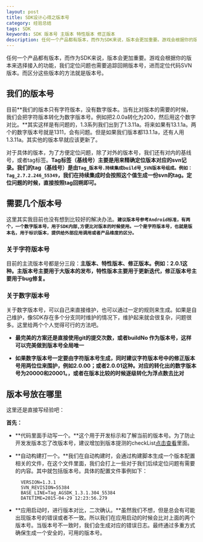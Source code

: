 ```yaml
---
layout: post
title: SDK设计心得之版本号
category: 经验总结
tags: SDK
keywords: SDK 版本号 主版本 特性版本 修正版本
description: 任何一个产品都有版本，而作为SDK来说，版本会更加重要。游戏会根据你的版本来选择接入的功能，我们定位问题也需要追踪回朔版本号，进而定位代码SVN版本。而区分这些版本的方法就是版本号。
---
```


任何一个产品都有版本，而作为SDK来说，版本会更加重要。游戏会根据你的版本来选择接入的功能，我们定位问题也需要追踪回朔版本号，进而定位代码SVN版本。而区分这些版本的方法就是版本号。


## 我们的版本号

目前**我们的版本只有字符版本，没有数字版本。当有比对版本的需要的时候，我们会把字符版本转化为数字版本号。例如把2.0.0a转化为200，然后用这个数字对比。**其实这样是有问题的，1.3系列我们出到了1.3.11a。将来如果有13.1.1a。两个的数字版本号就是1311，会有问题。但是如果我们版本都13.1.1a，还有人用1.3.11a。其实他的版本早就应该更新了。

对于具体的版本，为了方便定位问题，除了对外的版本号，我们还有对内的基线号，或者tag标签。**Tag标签（基线号）主要是用来精确定位版本对应的svn记录。我们的tag（基线号）是由`Tag_版本号.持续集成build号_SVN版本号组成。例如：Tag_2.7.2.246_55349`，我们在持续集成时会按照这个值生成一份svn的tag。定位问题的时候，直接按照tag回朔即可。**

## 需要几个版本号

这里其实我目前也没有想到比较好的解决办法。**`建议版本号参考Android标准，有两个，一个数字版本号，用于SDK内部,方便比对版本的时候使用。一个是字符版本号，也就是版本名，用于标识版本，提供给外部应用调用或者产品维度的区分。`**

### 关于字符版本号

目前的主流版本号都是分三段：**主版本、特性版本、修正版本。例如：2.0.1这种。主版本号主要用于大版本的发布，特性版本主要用于更新迭代，修正版本号主要用于bug修复。**

### 关于数字版本号

关于数字版本号，可以自己来直接维护，也可以通过一定的规则来生成。如果是自己维护，像SDK存在多个分支同时维护的情况下，维护起来就会很复杂，问题很多。这里给两个个人觉得可行的方法吧。

- **最完美的方案还是直接使用git的提交次数，或者buildNo 作为版本号，这样可以完美做到版本号全局唯一**

- **如果数字版本号一定要由字符版本号生成，同时建议字符版本号中的修正版本号用两位位来围护，例如2.0.00；或者2.0.01这种。对应的转化出的数字版本号为20000和20001。，或者在版本比较的时候逐级转化为浮点数去比对**

## 版本号放在哪里

这里还是直接写经验吧：

**首先：**

- **代码里面手动写一个。**这个用于开发标示和了解当前的版本号。为了防止开发发版本忘了改版本号，建议增加到版本提测的checkList[点击查看](https://blog.bihe0832.com/SDK_experience_test.html)里面。
- **自动构建打一个。**我们在自动构建时，会通过构建脚本生成一个版本配置相关的文件，在这个文件里面，我们会打上一些对于我们后续定位问题有需要的内容。其中就包括版本号。具体的配置文件事例如下：

		VERSION=1.3.1
		SVN_REVISION=55384
		BASE_LINE=Tag_AGSDK_1.3.1.304_55384
		DATETIME=2015-04-29 12:23:56.279

- **应用启动时，进行版本对比，二次确认。**虽然我们不想，但是总会有可能出现版本号的错误或者不一致。所以我们在应用启动的时候会比对上面的两个版本号。当版本号不一致时，我们会生成对应的错误日志。最终通过多重方式确保生成一个安全的，可用的版本号。
